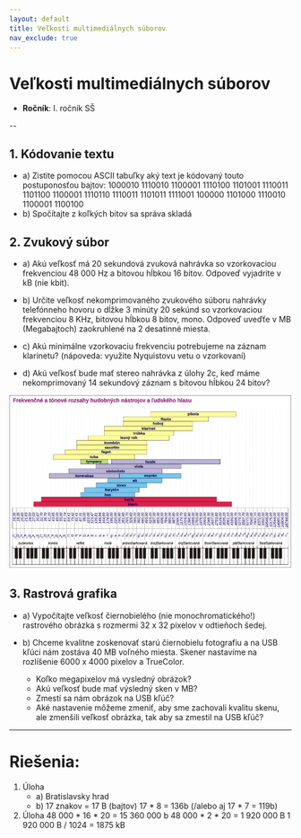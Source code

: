 ```yaml
---
layout: default
title: Veľkosti multimediálnych súborov
nav_exclude: true
---
```



# Veľkosti multimediálnych súborov
- **Ročník**: I. ročník SŠ

--

## 1. Kódovanie textu

- a) Zistite pomocou ASCII tabuľky aký text je kódovaný touto postuponosťou bajtov:
    1000010 1110010 1100001 1110100 1101001 1110011 1101100 1100001 1110110 1110011 1101011 1111001 100000 1101000 1110010 1100001 1100100
- b) Spočítajte z koľkých bitov sa správa skladá

## 2. Zvukový súbor

- a) Akú veľkosť má 20 sekundová zvuková nahrávka so vzorkovaciou frekvenciou 48 000 Hz a bitovou hĺbkou 16 bitov. Odpoveď vyjadrite v kB (nie kbit).

- b) Určite veľkosť nekomprimovaného zvukového súboru nahrávky telefónneho hovoru o dĺžke 3 minúty 20 sekúnd so vzorkovaciou frekvenciou 8 KHz, bitovou hĺbkou 8 bitov, mono. Odpoveď uveďťe v MB (Megabajtoch) zaokruhlené na 2 desatinné miesta.

- c) Akú minimálne vzorkovaciu frekvenciu potrebujeme na záznam klarinetu? (nápoveda: využite Nyquistovu vetu o vzorkovaní)

- d) Akú veľkosť bude mať stereo nahrávka z úlohy 2c, keď máme nekomprimovaný 14 sekundový záznam s bitovou hĺbkou 24 bitov?

![Hudobné nástroje](assets/instruments.png)


## 3. Rastrová grafika

- a) Vypočítajte veľkosť čiernobielého (nie monochromatického!) rastrového obrázka s rozmermi 32 x 32 pixelov v odtieňoch šedej.

- b) Chceme kvalitne zoskenovať starú čiernobielu fotografiu a na USB kľúci nám zostáva 40 MB voľného miesta. Skener nastavíme na rozlíšenie 6000 x 4000 pixelov a TrueColor.

    - Koľko megapixelov má vysledný obrázok?
    - Akú veľkosť bude mať výsledný sken v MB?
    - Zmestí sa nám obrázok na USB kľúč?
    - Aké nastavenie môžeme zmeniť, aby sme zachovali kvalitu skenu, ale zmenšili veľkosť obrázka, tak aby sa zmestil na USB kľúč?


---

# Riešenia:

1. Úloha
    - a) Bratislavsky hrad
    - b) 17 znakov = 17 B (bajtov) 17 * 8 = 136b (/alebo aj 17 * 7 = 119b)
2. Úloha
    48 000  * 16 * 20 = 15 360 000 b
    48 000 * 2 * 20 = 1 920 000 B
    1 920 000 B / 1024 = 1875 kB




